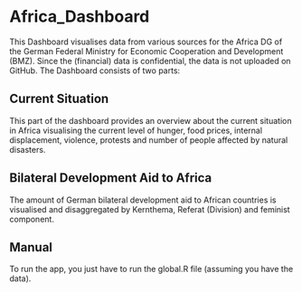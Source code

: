 # Africa_Dashboard

This Dashboard visualises data from various sources for the Africa DG of the German Federal Ministry for Economic Cooperation and Development (BMZ). Since the (financial) data is confidential, the data is not uploaded on GitHub. The Dashboard consists of two parts:

## Current Situation

This part of the dashboard provides an overview about the current situation in Africa visualising the current level of hunger, food prices, internal displacement, violence, protests and number of people affected by natural disasters.

## Bilateral Development Aid to Africa

The amount of German bilateral development aid to African countries is visualised and disaggregated by Kernthema, Referat (Division) and feminist component.

## Manual

To run the app, you just have to run the global.R file (assuming you have the data).
